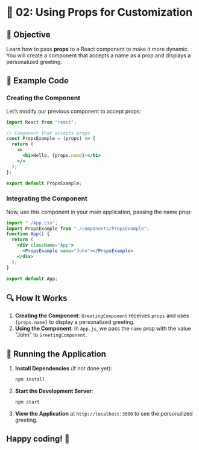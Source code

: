 # 🚀 02: Using Props for Customization

## 📝 Objective

Learn how to pass **props** to a React component to make it more dynamic. You will create a component that accepts a name as a prop and displays a personalized greeting.

## 📂 Example Code

### Creating the Component

Let’s modify our previous component to accept props:

```jsx
import React from "react";

// Component that accepts props
const PropsExample = (props) => {
  return (
    <>
      <h1>Hello, {props.name}!</h1>
    </>
  );
};

export default PropsExample;
```

### Integrating the Component

Now, use this component in your main application, passing the name prop:

```jsx
import "./App.css";
import PropsExample from "./components/PropsExample";
function App() {
  return (
    <div className="App">
      <PropsExample name="John"></PropsExample>
    </div>
  );
}

export default App;
```

## 🔍 How It Works

1. **Creating the Component**: `GreetingComponent` receives `props` and uses `{props.name}` to display a personalized greeting.
2. **Using the Component**: In `App.js`, we pass the `name` prop with the value "John" to `GreetingComponent`.

## 🚀 Running the Application

1. **Install Dependencies** (if not done yet):
   ```bash
   npm install
   ```
2. **Start the Development Server**:
   ```bash
   npm start
   ```
3. **View the Application** at `http://localhost:3000` to see the personalized greeting.

## Happy coding! 🎉
